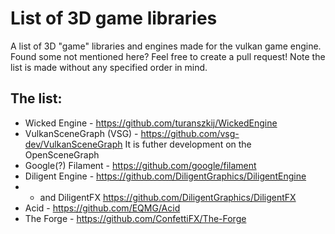 # List of 3D game libraries
A list of 3D "game" libraries and engines made for the vulkan game engine. Found some not mentioned here? Feel free to create a pull request!
Note the list is made without any specified order in mind.

## The list:
* Wicked Engine - https://github.com/turanszkij/WickedEngine
* VulkanSceneGraph (VSG) - https://github.com/vsg-dev/VulkanSceneGraph
It is futher development on the OpenSceneGraph
* Google(?) Filament - https://github.com/google/filament
* Diligent Engine - https://github.com/DiligentGraphics/DiligentEngine
* * and DiligentFX https://github.com/DiligentGraphics/DiligentFX
* Acid - https://github.com/EQMG/Acid
* The Forge - https://github.com/ConfettiFX/The-Forge
